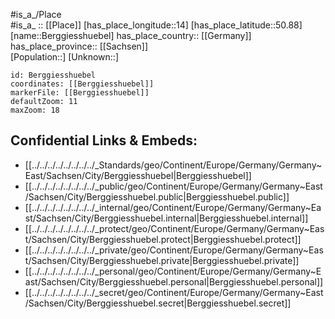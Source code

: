 ﻿---
location: [50.88,14] 
mapzoom: [7,12] 
mapmarker: city 
type: City
tags:
- geo/City


SpocWebEntityId: 29123
isDeleted: false
confidential: public

---
#is_a_/Place  
#is_a_ :: [[Place]] 
[has_place_longitude::14] 
[has_place_latitude::50.88] 
[name::Berggiesshuebel] 
has_place_country:: [[Germany]]  
has_place_province:: [[Sachsen]]  
[Population::] 
[Unknown::] 


```leaflet
id: Berggiesshuebel
coordinates: [[Berggiesshuebel]] 
markerFile: [[Berggiesshuebel]] 
defaultZoom: 11 
maxZoom: 18
```


## Confidential Links & Embeds: 
- [[../../../../../../../../_Standards/geo/Continent/Europe/Germany/Germany~East/Sachsen/City/Berggiesshuebel|Berggiesshuebel]] 
- [[../../../../../../../../_public/geo/Continent/Europe/Germany/Germany~East/Sachsen/City/Berggiesshuebel.public|Berggiesshuebel.public]] 
- [[../../../../../../../../_internal/geo/Continent/Europe/Germany/Germany~East/Sachsen/City/Berggiesshuebel.internal|Berggiesshuebel.internal]] 
- [[../../../../../../../../_protect/geo/Continent/Europe/Germany/Germany~East/Sachsen/City/Berggiesshuebel.protect|Berggiesshuebel.protect]] 
- [[../../../../../../../../_private/geo/Continent/Europe/Germany/Germany~East/Sachsen/City/Berggiesshuebel.private|Berggiesshuebel.private]] 
- [[../../../../../../../../_personal/geo/Continent/Europe/Germany/Germany~East/Sachsen/City/Berggiesshuebel.personal|Berggiesshuebel.personal]] 
- [[../../../../../../../../_secret/geo/Continent/Europe/Germany/Germany~East/Sachsen/City/Berggiesshuebel.secret|Berggiesshuebel.secret]] 
